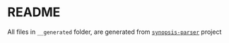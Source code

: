# README

All files in `__generated` folder, are generated from [`synopsis-parser`](https://codeberg.org/koniferous22/synopsis-parser) project
